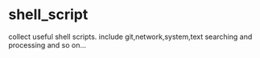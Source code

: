 # shell_script
collect useful shell scripts.
include git,network,system,text searching and processing and so on...
